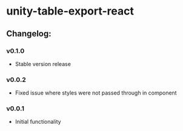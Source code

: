 # unity-table-export-react
## Changelog:

### v0.1.0
- Stable version release

### v0.0.2
- Fixed issue where styles were not passed through in component

### v0.0.1
- Initial functionality
